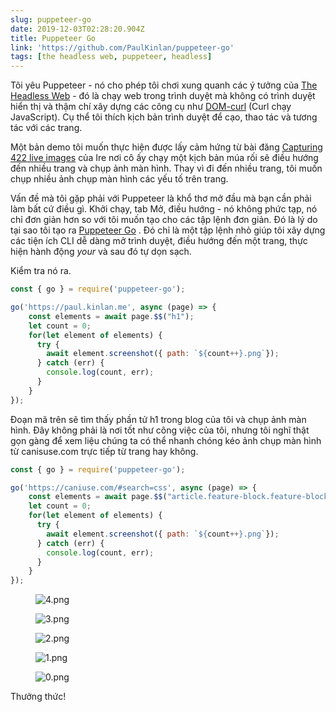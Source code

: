 ```yaml
---
slug: puppeteer-go
date: 2019-12-03T02:28:20.904Z
title: Puppeteer Go
link: 'https://github.com/PaulKinlan/puppeteer-go'
tags: [the headless web, puppeteer, headless]
---
```


Tôi yêu Puppeteer - nó cho phép tôi chơi xung quanh các ý tưởng của [The Headless Web](https://paul.kinlan.me/the-headless-web/) - đó là chạy web trong trình duyệt mà không có trình duyệt hiển thị và thậm chí xây dựng các công cụ như [DOM-curl](https://paul.kinlan.me/domcurl/) (Curl chạy JavaScript). Cụ thể tôi thích kịch bản trình duyệt để cạo, thao tác và tương tác với các trang.

Một bản demo tôi muốn thực hiện được lấy cảm hứng từ bài đăng [Capturing 422 live images](https://bitsofco.de/how-i-created-488-live-images/) của Ire nơi cô ấy chạy một kịch bản múa rối sẽ điều hướng đến nhiều trang và chụp ảnh màn hình. Thay vì đi đến nhiều trang, tôi muốn chụp nhiều ảnh chụp màn hình các yếu tố trên trang.

Vấn đề mà tôi gặp phải với Puppeteer là khổ thơ mở đầu mà bạn cần phải làm bất cứ điều gì. Khởi chạy, tab Mở, điều hướng - nó không phức tạp, nó chỉ đơn giản hơn so với tôi muốn tạo cho các tập lệnh đơn giản. Đó là lý do tại sao tôi tạo ra [Puppeteer Go](https://github.com/PaulKinlan/puppeteer-go) . Đó chỉ là một tập lệnh nhỏ giúp tôi xây dựng các tiện ích CLI dễ dàng mở trình duyệt, điều hướng đến một trang, thực hiện hành động _your_ và sau đó tự dọn sạch.

Kiểm tra nó ra.

```JavaScript
const { go } = require('puppeteer-go');

go('https://paul.kinlan.me', async (page) => {
    const elements = await page.$$("h1");
    let count = 0;
    for(let element of elements) {
      try {
        await element.screenshot({ path: `${count++}.png`});
      } catch (err) {
        console.log(count, err);
      }
    }
});
```

Đoạn mã trên sẽ tìm thấy phần tử h1 trong blog của tôi và chụp ảnh màn hình. Đây không phải là nơi tốt như công việc của tôi, nhưng tôi nghĩ thật gọn gàng để xem liệu chúng ta có thể nhanh chóng kéo ảnh chụp màn hình từ canisuse.com trực tiếp từ trang hay không.

```JavaScript
const { go } = require('puppeteer-go');

go('https://caniuse.com/#search=css', async (page) => {
    const elements = await page.$$("article.feature-block.feature-block--feature");
    let count = 0;
    for(let element of elements) {
      try {
        await element.screenshot({ path: `${count++}.png`});
      } catch (err) {
        console.log(count, err);
      }
    }
});
```

<figure><img src="/images/2019-12-03-puppeteer-go-0.jpeg" alt="4.png"></figure>

<figure><img src="/images/2019-12-03-puppeteer-go-1.jpeg" alt="3.png"></figure>

<figure><img src="/images/2019-12-03-puppeteer-go-2.jpeg" alt="2.png"></figure>

<figure><img src="/images/2019-12-03-puppeteer-go-3.jpeg" alt="1.png"></figure>

<figure><img src="/images/2019-12-03-puppeteer-go-4.jpeg" alt="0.png"></figure>

Thưởng thức!

